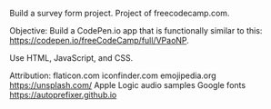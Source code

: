 Build a survey form project.  Project of freecodecamp.com.

Objective: Build a CodePen.io app that is functionally similar to this: https://codepen.io/freeCodeCamp/full/VPaoNP.

Use HTML, JavaScript, and CSS.

Attribution:
flaticon.com
iconfinder.com
emojipedia.org
https://unsplash.com/
Apple Logic audio samples
Google fonts
https://autoprefixer.github.io
